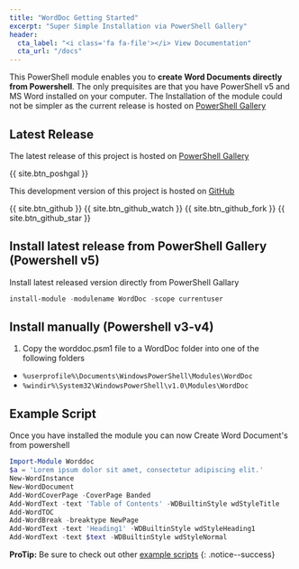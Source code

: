 ```yaml
---
title: "WordDoc Getting Started"
excerpt: "Super Simple Installation via PowerShell Gallery"
header:
  cta_label: "<i class='fa fa-file'></i> View Documentation"
  cta_url: "/docs"
---
```


This PowerShell module enables you to **create Word Documents directly from Powershell**. The only prequisites are that you have PowerShell v5 and MS Word installed on your computer. The Installation of the module could not be simpler as the current release is hosted on [PowerShell Gallery](https://www.powershellgallery.com/packages/WordDoc/)

## Latest Release

The latest release of this project is hosted on [PowerShell Gallery](https://www.powershellgallery.com/packages/WordDoc/)

{{ site.btn_poshgal }}

This development version of this project is hosted on [GitHub](https://www.github.com/shanehoey/WordDoc/)

{{ site.btn_github }}
{{ site.btn_github_watch }}
{{ site.btn_github_fork }}
{{ site.btn_github_star }}

## Install latest release from PowerShell Gallery (Powershell v5)

Install latest released version directly from PowerShell Gallary

```powershell
install-module -modulename WordDoc -scope currentuser
```

## Install manually  (Powershell v3-v4)

1. Copy the worddoc.psm1 file to a WordDoc folder into one of the following folders
 * `%userprofile%\Documents\WindowsPowerShell\Modules\WordDoc`
 * `%windir%\System32\WindowsPowerShell\v1.0\Modules\WordDoc`

## Example Script

Once you have installed the module you can now Create Word Document's from powershell

```powershell
Import-Module Worddoc 
$a = 'Lorem ipsum dolor sit amet, consectetur adipiscing elit.' 
New-WordInstance 
New-WordDocument
Add-WordCoverPage -CoverPage Banded
Add-WordText -text 'Table of Contents' -WDBuiltinStyle wdStyleTitle
Add-WordTOC
Add-WordBreak -breaktype NewPage
Add-WordText -text 'Heading1' -WDBuiltinStyle wdStyleHeading1
Add-WordText -text $text -WDBuiltinStyle wdStyleNormal
```

**ProTip:** Be sure to check out other [example scripts](/worddoc/scripts/) 
{: .notice--success}

